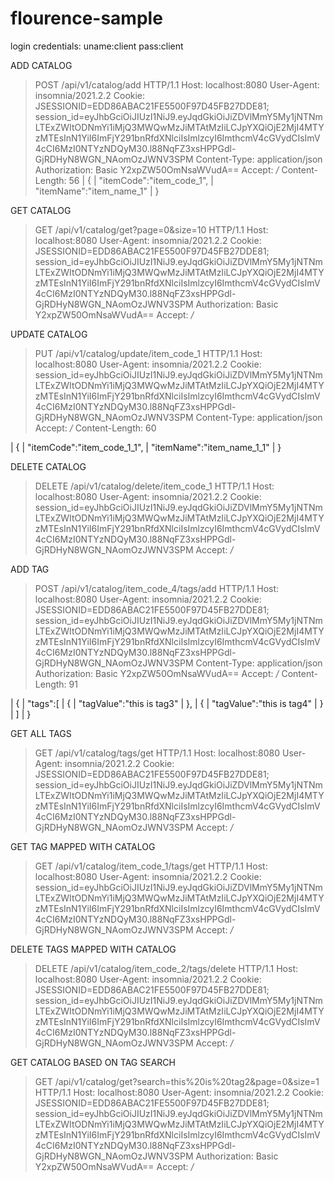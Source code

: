# flourence-sample

login credentials:
uname:client
pass:client

ADD CATALOG
> POST /api/v1/catalog/add HTTP/1.1
> Host: localhost:8080
> User-Agent: insomnia/2021.2.2
> Cookie: JSESSIONID=EDD86ABAC21FE5500F97D45FB27DDE81; session_id=eyJhbGciOiJIUzI1NiJ9.eyJqdGkiOiJiZDVlMmY5My1jNTNmLTExZWItODNmYi1iMjQ3MWQwMzJiMTAtMzIiLCJpYXQiOjE2MjI4MTYzMTEsInN1YiI6ImFjY291bnRfdXNlciIsImlzcyI6ImthcmV4cGVydCIsImV4cCI6MzI0NTYzNDQyM30.l88NqFZ3xsHPPGdl-GjRDHyN8WGN_NAomOzJWNV3SPM
> Content-Type: application/json
> Authorization: Basic Y2xpZW50OmNsaWVudA==
> Accept: */*
> Content-Length: 56
| {
| 	"itemCode":"item_code_1",
| 	"itemName":"item_name_1"
| }


GET CATALOG
> GET /api/v1/catalog/get?page=0&size=10 HTTP/1.1
> Host: localhost:8080
> User-Agent: insomnia/2021.2.2
> Cookie: JSESSIONID=EDD86ABAC21FE5500F97D45FB27DDE81; session_id=eyJhbGciOiJIUzI1NiJ9.eyJqdGkiOiJiZDVlMmY5My1jNTNmLTExZWItODNmYi1iMjQ3MWQwMzJiMTAtMzIiLCJpYXQiOjE2MjI4MTYzMTEsInN1YiI6ImFjY291bnRfdXNlciIsImlzcyI6ImthcmV4cGVydCIsImV4cCI6MzI0NTYzNDQyM30.l88NqFZ3xsHPPGdl-GjRDHyN8WGN_NAomOzJWNV3SPM
> Authorization: Basic Y2xpZW50OmNsaWVudA==
> Accept: */*


UPDATE CATALOG
> PUT /api/v1/catalog/update/item_code_1 HTTP/1.1
> Host: localhost:8080
> User-Agent: insomnia/2021.2.2
> Cookie: session_id=eyJhbGciOiJIUzI1NiJ9.eyJqdGkiOiJiZDVlMmY5My1jNTNmLTExZWItODNmYi1iMjQ3MWQwMzJiMTAtMzIiLCJpYXQiOjE2MjI4MTYzMTEsInN1YiI6ImFjY291bnRfdXNlciIsImlzcyI6ImthcmV4cGVydCIsImV4cCI6MzI0NTYzNDQyM30.l88NqFZ3xsHPPGdl-GjRDHyN8WGN_NAomOzJWNV3SPM
> Content-Type: application/json
> Accept: */*
> Content-Length: 60

| {
| 	"itemCode":"item_code_1_1",
| 	"itemName":"item_name_1_1"
| }


DELETE CATALOG
> DELETE /api/v1/catalog/delete/item_code_1 HTTP/1.1
> Host: localhost:8080
> User-Agent: insomnia/2021.2.2
> Cookie: session_id=eyJhbGciOiJIUzI1NiJ9.eyJqdGkiOiJiZDVlMmY5My1jNTNmLTExZWItODNmYi1iMjQ3MWQwMzJiMTAtMzIiLCJpYXQiOjE2MjI4MTYzMTEsInN1YiI6ImFjY291bnRfdXNlciIsImlzcyI6ImthcmV4cGVydCIsImV4cCI6MzI0NTYzNDQyM30.l88NqFZ3xsHPPGdl-GjRDHyN8WGN_NAomOzJWNV3SPM
> Accept: */*


ADD TAG
> POST /api/v1/catalog/item_code_4/tags/add HTTP/1.1
> Host: localhost:8080
> User-Agent: insomnia/2021.2.2
> Cookie: JSESSIONID=EDD86ABAC21FE5500F97D45FB27DDE81; session_id=eyJhbGciOiJIUzI1NiJ9.eyJqdGkiOiJiZDVlMmY5My1jNTNmLTExZWItODNmYi1iMjQ3MWQwMzJiMTAtMzIiLCJpYXQiOjE2MjI4MTYzMTEsInN1YiI6ImFjY291bnRfdXNlciIsImlzcyI6ImthcmV4cGVydCIsImV4cCI6MzI0NTYzNDQyM30.l88NqFZ3xsHPPGdl-GjRDHyN8WGN_NAomOzJWNV3SPM
> Content-Type: application/json
> Authorization: Basic Y2xpZW50OmNsaWVudA==
> Accept: */*
> Content-Length: 91

| {
| 	"tags":[
| 		{
| 			"tagValue":"this is tag3"
| 		},
| 		{
| 			"tagValue":"this is tag4"
| 		}
| 	]
| }


GET ALL TAGS
> GET /api/v1/catalog/tags/get HTTP/1.1
> Host: localhost:8080
> User-Agent: insomnia/2021.2.2
> Cookie: JSESSIONID=EDD86ABAC21FE5500F97D45FB27DDE81; session_id=eyJhbGciOiJIUzI1NiJ9.eyJqdGkiOiJiZDVlMmY5My1jNTNmLTExZWItODNmYi1iMjQ3MWQwMzJiMTAtMzIiLCJpYXQiOjE2MjI4MTYzMTEsInN1YiI6ImFjY291bnRfdXNlciIsImlzcyI6ImthcmV4cGVydCIsImV4cCI6MzI0NTYzNDQyM30.l88NqFZ3xsHPPGdl-GjRDHyN8WGN_NAomOzJWNV3SPM
> Accept: */*

GET TAG MAPPED WITH CATALOG
> GET /api/v1/catalog/item_code_1/tags/get HTTP/1.1
> Host: localhost:8080
> User-Agent: insomnia/2021.2.2
> Cookie: session_id=eyJhbGciOiJIUzI1NiJ9.eyJqdGkiOiJiZDVlMmY5My1jNTNmLTExZWItODNmYi1iMjQ3MWQwMzJiMTAtMzIiLCJpYXQiOjE2MjI4MTYzMTEsInN1YiI6ImFjY291bnRfdXNlciIsImlzcyI6ImthcmV4cGVydCIsImV4cCI6MzI0NTYzNDQyM30.l88NqFZ3xsHPPGdl-GjRDHyN8WGN_NAomOzJWNV3SPM
> Accept: */*


DELETE TAGS MAPPED WITH CATALOG
> DELETE /api/v1/catalog/item_code_2/tags/delete HTTP/1.1
> Host: localhost:8080
> User-Agent: insomnia/2021.2.2
> Cookie: JSESSIONID=EDD86ABAC21FE5500F97D45FB27DDE81; session_id=eyJhbGciOiJIUzI1NiJ9.eyJqdGkiOiJiZDVlMmY5My1jNTNmLTExZWItODNmYi1iMjQ3MWQwMzJiMTAtMzIiLCJpYXQiOjE2MjI4MTYzMTEsInN1YiI6ImFjY291bnRfdXNlciIsImlzcyI6ImthcmV4cGVydCIsImV4cCI6MzI0NTYzNDQyM30.l88NqFZ3xsHPPGdl-GjRDHyN8WGN_NAomOzJWNV3SPM
> Accept: */*


GET CATALOG BASED ON TAG SEARCH
> GET /api/v1/catalog/get?search=this%20is%20tag2&page=0&size=1 HTTP/1.1
> Host: localhost:8080
> User-Agent: insomnia/2021.2.2
> Cookie: JSESSIONID=EDD86ABAC21FE5500F97D45FB27DDE81; session_id=eyJhbGciOiJIUzI1NiJ9.eyJqdGkiOiJiZDVlMmY5My1jNTNmLTExZWItODNmYi1iMjQ3MWQwMzJiMTAtMzIiLCJpYXQiOjE2MjI4MTYzMTEsInN1YiI6ImFjY291bnRfdXNlciIsImlzcyI6ImthcmV4cGVydCIsImV4cCI6MzI0NTYzNDQyM30.l88NqFZ3xsHPPGdl-GjRDHyN8WGN_NAomOzJWNV3SPM
> Authorization: Basic Y2xpZW50OmNsaWVudA==
> Accept: */*
